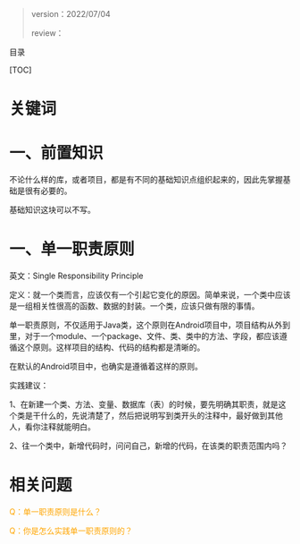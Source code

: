 > version：2022/07/04
>
> review：



目录

[TOC]



# 关键词



# 一、前置知识

不论什么样的库，或者项目，都是有不同的基础知识点组织起来的，因此先掌握基础是很有必要的。

基础知识这块可以不写。

# 一、单一职责原则

英文：Single  Responsibility Principle

定义：就一个类而言，应该仅有一个引起它变化的原因。简单来说，一个类中应该是一组相关性很高的函数、数据的封装。一个类，应该只做有限的事情。



单一职责原则，不仅适用于Java类，这个原则在Android项目中，项目结构从外到里，对于一个module、一个package、文件、类、类中的方法、字段，都应该遵循这个原则。这样项目的结构、代码的结构都是清晰的。

在默认的Android项目中，也确实是遵循着这样的原则。



实践建议：

1、在新建一个类、方法、变量、数据库（表）的时候，要先明确其职责，就是这个类是干什么的，先说清楚了，然后把说明写到类开头的注释中，最好做到其他人，看你注释就能明白。

2、往一个类中，新增代码时，问问自己，新增的代码，在该类的职责范围内吗？





# 相关问题

<font color='orange'>Q：单一职责原则是什么？</font>



<font color='orange'>Q：你是怎么实践单一职责原则的？</font>





